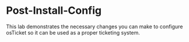 # Post-Install-Config
This lab demonstrates the necessary changes you can make to configure osTicket so it can be used as a proper ticketing system.
